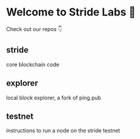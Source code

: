 # Welcome to Stride Labs 👋 

Check out our repos 👇

## stride
core blockchain code

## explorer
local block explorer, a fork of ping.pub

## testnet
instructions to run a node on the stride testnet
